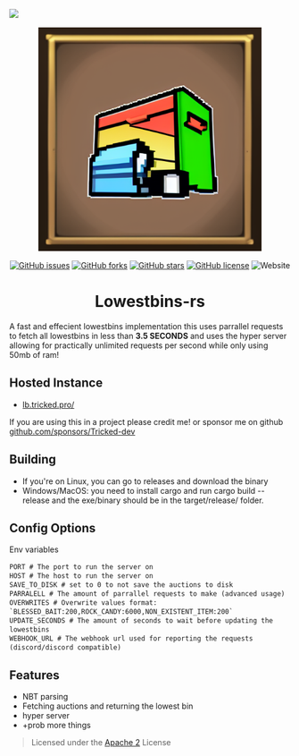 ![](assets/logo.png)

<div align="center">

<img alt="Logo" src=".github/assets/logo.png" width="400">

[![GitHub issues](https://img.shields.io/github/issues/Tricked-dev/lowestbins)](https://github.com/Tricked-dev/lowestbins/issues) [![GitHub forks](https://img.shields.io/github/forks/Tricked-dev/lowestbins)](https://github.com/Tricked-dev/lowestbins/network)
[![GitHub stars](https://img.shields.io/github/stars/Tricked-dev/lowestbins)](https://github.com/Tricked-dev/lowestbins/stargazers)
[![GitHub license](https://img.shields.io/github/license/Tricked-dev/lowestbins)](https://github.com/Tricked-dev/lowestbins/blob/master/LICENSE)
![Website](https://img.shields.io/website?url=https%3A%2F%2Flb.tricked.pro%2F)

# Lowestbins-rs

</div>

A fast and effecient lowestbins implementation this uses parrallel requests to fetch all lowestbins in less than **3.5 SECONDS** and uses the hyper server allowing for practically unlimited requests per second while only using 50mb of ram!

## Hosted Instance

- [lb.tricked.pro/](https://lb.tricked.pro/)

If you are using this in a project please credit me! or sponsor me on github [github.com/sponsors/Tricked-dev](https://github.com/sponsors/Tricked-dev)

## Building

- If you're on Linux, you can go to releases and download the binary
- Windows/MacOS: you need to install cargo and run cargo build --release and the exe/binary should be in the target/release/ folder.

## Config Options

Env variables

```env
PORT # The port to run the server on
HOST # The host to run the server on
SAVE_TO_DISK # set to 0 to not save the auctions to disk
PARRALELL # The amount of parrallel requests to make (advanced usage)
OVERWRITES # Overwrite values format: `BLESSED_BAIT:200,ROCK_CANDY:6000,NON_EXISTENT_ITEM:200`
UPDATE_SECONDS # The amount of seconds to wait before updating the lowestbins
WEBHOOK_URL # The webhook url used for reporting the requests (discord/discord compatible)
```

## Features

- NBT parsing
- Fetching auctions and returning the lowest bin
- hyper server
- \+prob more things

> Licensed under the [Apache 2](./LICENSE) License

```

```
